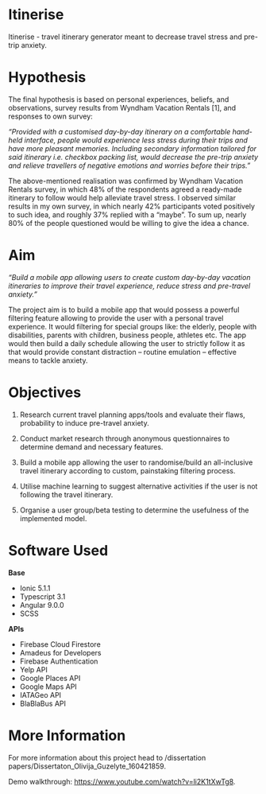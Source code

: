 # Itinerise

Itinerise - travel itinerary generator meant to decrease travel stress and pre-trip anxiety.

# Hypothesis

The final hypothesis is based on personal experiences, beliefs, and observations, survey results from Wyndham Vacation Rentals [1], and responses to own survey:

*“Provided with a customised day-by-day itinerary on a comfortable hand-held interface, people would experience less stress during their trips and have more pleasant memories. Including secondary information tailored for said itinerary i.e. checkbox packing list, would decrease the pre-trip anxiety and relieve travellers of negative emotions and worries before their trips.”*


The above-mentioned realisation was confirmed by Wyndham Vacation Rentals survey, in which 48% of the respondents agreed a ready-made itinerary to follow would help alleviate travel stress. I observed similar results in my own survey, in which nearly 42% participants voted positively to such idea, and roughly 37% replied with a “maybe”. To sum up, nearly 80% of the people questioned would be willing to give the idea a chance.

# Aim

*“Build a mobile app allowing users to create custom day-by-day vacation itineraries to improve their travel experience, reduce stress and pre-travel anxiety.”*


The project aim is to build a mobile app that would possess a powerful filtering feature allowing to provide the user with a personal travel experience. It would filtering for special groups like: the elderly, people with disabilities, parents with children, business people, athletes etc. The app would then build a daily schedule allowing the user to strictly follow it as that would provide constant distraction – routine emulation – effective means to tackle anxiety.

# Objectives

1. Research current travel planning apps/tools and evaluate their flaws, probability to induce pre-travel anxiety.

2. Conduct market research through anonymous questionnaires to determine demand and necessary features.

3. Build a mobile app allowing the user to randomise/build an all-inclusive travel itinerary according to custom, painstaking filtering process.

4. Utilise machine learning to suggest alternative activities if the user is not following the travel itinerary.

5. Organise a user group/beta testing to determine the usefulness of the implemented model.

# Software Used

**Base**

* Ionic 5.1.1
* Typescript 3.1
* Angular 9.0.0
* SCSS

**APIs**

* Firebase Cloud Firestore
* Amadeus for Developers
* Firebase Authentication
* Yelp API
* Google Places API
* Google Maps API
* IATAGeo API
* BlaBlaBus API

# More Information

For more information about this project head to /dissertation papers/Dissertaton_Olivija_Guzelyte_160421859.


Demo walkthrough: https://www.youtube.com/watch?v=li2K1tXwTg8.
